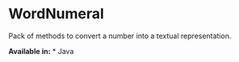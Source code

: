 # WordNumeral

Pack of methods to convert a number into a textual representation.

**Available in:**
    * Java
